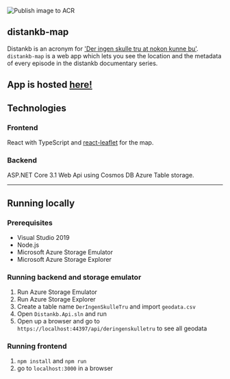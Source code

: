 ![Publish image to ACR](https://github.com/vegardalvsaker/distankb-map/workflows/Publish%20image%20to%20ACR/badge.svg?branch=master)

## distankb-map

Distankb is an acronym for ['Der ingen skulle tru at nokon kunne bu'](https://tv.nrk.no/serie/der-ingen-skulle-tru-at-nokon-kunne-bu). `distankb-map` is a web app which lets you see the location and the metadata of every episode in the distankb documentary series.

## App is hosted [here!](https://deringenskulletru-kart.azurewebsites.net)

## Technologies

### Frontend

React with TypeScript and [react-leaflet](https://react-leaflet.js.org/) for the map.

### Backend

ASP.NET Core 3.1 Web Api using Cosmos DB Azure Table storage.

<hr>

## Running locally

### Prerequisites

-   Visual Studio 2019
-   Node.js
-   Microsoft Azure Storage Emulator
-   Microsoft Azure Storage Explorer

### Running backend and storage emulator

1. Run Azure Storage Emulator
2. Run Azure Storage Explorer
3. Create a table name `DerIngenSkulleTru` and import `geodata.csv`
4. Open `Distankb.Api.sln` and run
5. Open up a browser and go to `https://localhost:44397/api/deringenskulletru` to see all geodata

### Running frontend

1. `npm install` and `npm run`
2. go to `localhost:3000` in a browser
